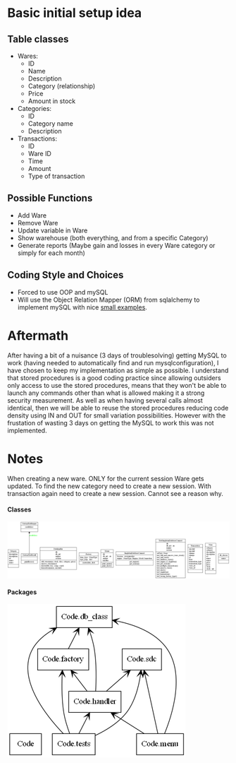 # Basic initial setup idea
## Table classes
* Wares:
  * ID
  * Name
  * Description
  * Category (relationship)
  * Price
  * Amount in stock
* Categories:
  * ID
  * Category name
  * Description
* Transactions:
  * ID
  * Ware ID
  * Time
  * Amount
  * Type of transaction
## Possible Functions
* Add Ware
* Remove Ware
* Update variable in Ware
* Show warehouse (both everything, and from a specific Category)
* Generate reports (Maybe gain and losses in every Ware category or simply for each month)
## Coding Style and Choices
* Forced to use OOP and mySQL
* Will use the Object Relation Mapper (ORM) from sqlalchemy to implement mySQL with nice [small examples](https://github.com/crazyguitar/pysheeet/blob/master/docs/notes/python-sqlalchemy.rst).

# Aftermath
After having a bit of a nuisance (3 days of troublesolving) getting MySQL to work (having needed to automatically find and run mysqlconfiguration), I have chosen to keep my implementation as simple as possible.
I understand that stored procedures is a good coding practice since allowing outsiders only access to use the stored procedures, means that they won't be able to launch any commands other than what is allowed making it a strong security measurement. As well as when having several calls almost identical, then we will be able to reuse the stored procedures reducing code density using IN and OUT for small variation possibilities. However with the frustation of wasting 3 days on getting the MySQL to work this was not implemented.

# Notes
When creating a new ware. ONLY for the current session Ware gets updated. To find the new category need to create a new session. With transaction again need to create a new session. Cannot see a reason why.

#### Classes
![Classes](Diagrams/classes.png)
#### Packages
![draft of project](Diagrams/packages.png)
